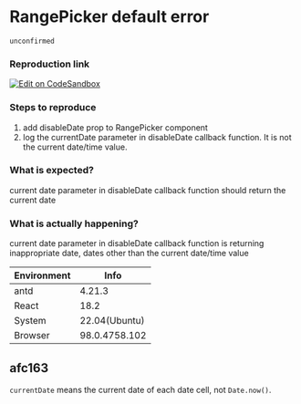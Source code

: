 # RangePicker default error

`unconfirmed`

### Reproduction link

[![Edit on CodeSandbox](https://codesandbox.io/static/img/play-codesandbox.svg)](https://codesandbox.io/s/dynamic-antd-css-import-forked-qz9ocn?file=/src/index.js)

### Steps to reproduce

1. add disableDate prop to RangePicker component
2. log the currentDate parameter in disableDate callback function. It is not the current date/time value.

### What is expected?

current date parameter in disableDate callback function should return the current date

### What is actually happening?

current date parameter in disableDate callback function is returning inappropriate date, dates other than the current date/time value

| Environment | Info          |
| ----------- | ------------- |
| antd        | 4.21.3        |
| React       | 18.2          |
| System      | 22.04(Ubuntu) |
| Browser     | 98.0.4758.102 |

<!-- generated by ant-design-issue-helper. DO NOT REMOVE -->

## afc163

`currentDate` means the current date of each date cell, not `Date.now()`.
